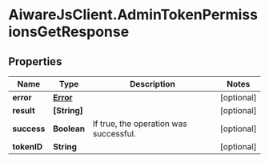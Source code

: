 # AiwareJsClient.AdminTokenPermissionsGetResponse

## Properties

Name | Type | Description | Notes
------------ | ------------- | ------------- | -------------
**error** | [**Error**](Error.md) |  | [optional] 
**result** | **[String]** |  | [optional] 
**success** | **Boolean** | If true, the operation was successful. | [optional] 
**tokenID** | **String** |  | [optional] 


